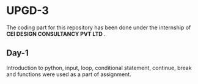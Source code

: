 # UPGD-3

The coding part for this repository has been done under the internship of <b> CEI DESIGN CONSULTANCY PVT LTD </b>.

## Day-1

Introduction to python, input, loop, conditional statement, continue, break and functions were used as a part of assignment.
